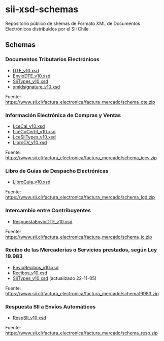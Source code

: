 # sii-xsd-schemas

Repositorio público de shemas de Formato XML de Documentos Electrónicos distribuidos por el SII Chile

## Schemas

### Documentos Tributarios Electrónicos

* [DTE_v10.xsd](schemas/DTE_v10.xsd)
* [EnvioDTE_v10.xsd](schemas/EnvioDTE_v10.xsd)
* [SiiTypes_v10.xsd](schemas/SiiTypes_v10.xsd)
* [xmldsignature_v10.xsd](schemas/xmldsignature_v10.xsd)

Fuente: https://www.sii.cl/factura_electronica/factura_mercado/schema_dte.zip

### Información Electrónica de Compras y Ventas

* [LceCal_v10.xsd](schemas/LceCal_v10.xsd)
* [LceCoCertif_v10.xsd](schemas/LceCoCertif_v10.xsd)
* [LceSiiTypes_v10.xsd](schemas/LceSiiTypes_v10.xsd)
* [LibroCV_v10.xsd](schemas/LibroCV_v10.xsd)

Fuente: https://www.sii.cl/factura_electronica/factura_mercado/schema_iecv.zip

### Libro de Guías de Despacho Electrónicas

* [LibroGuia_v10.xsd](schemas/LibroGuia_v10.xsd)

Fuente: https://www.sii.cl/factura_electronica/factura_mercado/schema_lgd.zip

### Intercambio entre Contribuyentes

* [RespuestaEnvioDTE_v10.xsd](schemas/RespuestaEnvioDTE_v10.xsd)

Fuente: https://www.sii.cl/factura_electronica/factura_mercado/schema_ic.zip

### Recibo de las Mercaderías o Servicios prestados, según Ley 19.983

* [EnvioRecibos_v10.xsd](schemas/EnvioRecibos_v10.xsd)
* [Recibos_v10.xsd](schemas/Recibos_v10.xsd)
* [SiiTypes_v10.xsd](schemas/SiiTypes_v10.xsd) (actualizado 22-11-05)

Fuente: https://www.sii.cl/factura_electronica/factura_mercado/schema19983.zip

### Respuesta SII a Envíos Automáticos

* [RespSII_v10.xsd](schemas/RespSII_v10.xsd)

Fuente: https://www.sii.cl/factura_electronica/factura_mercado/schema_resp.zip
